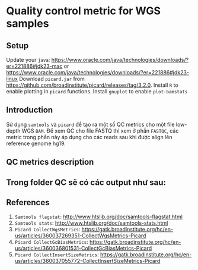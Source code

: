 # Quality control metric for WGS samples

## Setup 
Update your `java`: https://www.oracle.com/java/technologies/downloads/?er=221886#jdk23-mac or https://www.oracle.com/java/technologies/downloads/?er=221886#jdk23-linux
Download `picard.jar` from https://github.com/broadinstitute/picard/releases/tag/3.2.0.
Install `R` to enable plotting in `picard` functions.
Install `gnuplot` to enable `plot-bamstats`

## Introduction 
Sử dụng `samtools` và `picard` để tạo ra một số QC metrics cho một file low-depth WGS `BAM`. Để xem QC cho file FASTQ thì xem ở phần `FASTQC`, các metric trong phần này áp dụng cho các reads sau khi được align lên reference genome hg19. 

## QC metrics description
Trong folder QC sẽ có các output như sau:
- 

## References
1. `Samtools flagstat`: http://www.htslib.org/doc/samtools-flagstat.html 
2. `Samtools stats`: http://www.htslib.org/doc/samtools-stats.html
3. `Picard CollectWgsMetrics`: https://gatk.broadinstitute.org/hc/en-us/articles/360037269351-CollectWgsMetrics-Picard
4. `Picard CollectGcBiasMetrics`: https://gatk.broadinstitute.org/hc/en-us/articles/360036801531-CollectGcBiasMetrics-Picard
5. `Picard CollectInsertSizeMetrics`: https://gatk.broadinstitute.org/hc/en-us/articles/360037055772-CollectInsertSizeMetrics-Picard